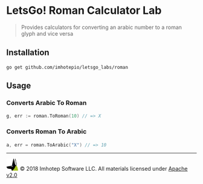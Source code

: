 # LetsGo! Roman Calculator Lab

> Provides calculators for converting an arabic number
to a roman glyph and vice versa

## Installation

```shell
go get github.com/imhotepio/letsgo_labs/roman
```

## Usage

### Converts Arabic To Roman

```go
g, err := roman.ToRoman(10) // => X
```

### Converts Roman To Arabic

```go
a, err = roman.ToArabic("X") // => 10
```

---
<img src="../assets/imhotep_logo.png" width="32" height="auto"/> © 2018 Imhotep Software LLC.
All materials licensed under [Apache v2.0](http://www.apache.org/licenses/LICENSE-2.0)